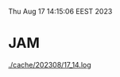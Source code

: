 Thu Aug 17 14:15:06 EEST 2023
# JAM
<a href='./cache/202308/17_14.log'>./cache/202308/17_14.log</a>
